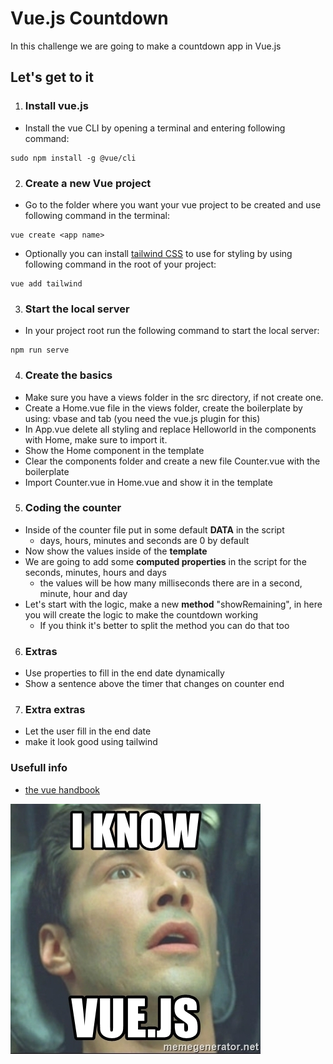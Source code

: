 # Vue.js Countdown

In this challenge we are going to make a countdown app in Vue.js

## Let's get to it

1. ### Install vue.js
- Install the vue CLI by opening a terminal and entering following command:
```text
sudo npm install -g @vue/cli
```
2. ### Create a new Vue project
- Go to the folder where you want your vue project to be created and use following command in the terminal:
```text
vue create <app name>
```

- Optionally you can install [tailwind CSS](https://tailwindcss.com/) to use for styling by using following command in the root of your project:
```text
vue add tailwind
```
3. ### Start the local server
- In your project root run the following command to start the local server:
```
npm run serve
```
4. ### Create the basics
- Make sure you have a views folder in the src directory, if not create one.
- Create a Home.vue file in the views folder, create the boilerplate by using: vbase and tab (you need the vue.js plugin for this)
- In App.vue delete all styling and replace Helloworld in the components with Home, make sure to import it.
- Show the Home component in the template
- Clear the components folder and create a new file Counter.vue with the boilerplate
- Import Counter.vue in Home.vue and show it in the template

5. ### Coding the counter
- Inside of the counter file put in some default **DATA** in the script
    - days, hours, minutes and seconds are 0 by default
- Now show the values inside of the **template**
- We are going to add some **computed properties** in the script for the seconds, minutes, hours and days
  - the values will be how many milliseconds there are in a second, minute, hour and day
- Let's start with the logic, make a new **method** "showRemaining", in here you will create the logic to make the countdown working
  - If you think it's better to split the method you can do that too
  
6. ### Extras
- Use properties to fill in the end date dynamically
- Show a sentence above the timer that changes on counter end

7. ### Extra extras
- Let the user fill in the end date
- make it look good using tailwind

### Usefull info
- [the vue handbook](https://www.freecodecamp.org/news/the-vue-handbook-a-thorough-introduction-to-vue-js-1e86835d8446/)

![I know vue.js](images/vuejs.jpeg)
